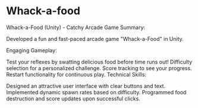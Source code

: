 # Whack-a-food
 
Whack-a-Food (Unity) - Catchy Arcade Game
Summary:

Developed a fun and fast-paced arcade game "Whack-a-Food" in Unity.

Engaging Gameplay:

Test your reflexes by swatting delicious food before time runs out!
Difficulty selection for a personalized challenge.
Score tracking to see your progress.
Restart functionality for continuous play.
Technical Skills:

Designed an attractive user interface with clear buttons and text.
Implemented dynamic spawn rates based on difficulty.
Programmed food destruction and score updates upon successful clicks.

